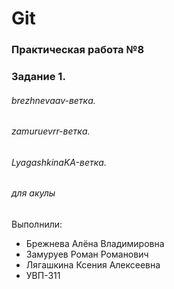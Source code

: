 # Git
### Практическая работа №8
### Задание 1.
###### brezhnevaav-ветка. 
###### zamuruevrr-ветка. 
###### LyagashkinaKA-ветка.
###### для акулы

Выполнили:
* Брежнева Алёна Владимировна
* Замуруев Роман Романович
* Лягашкина Ксения Алексеевна
* УВП-311
